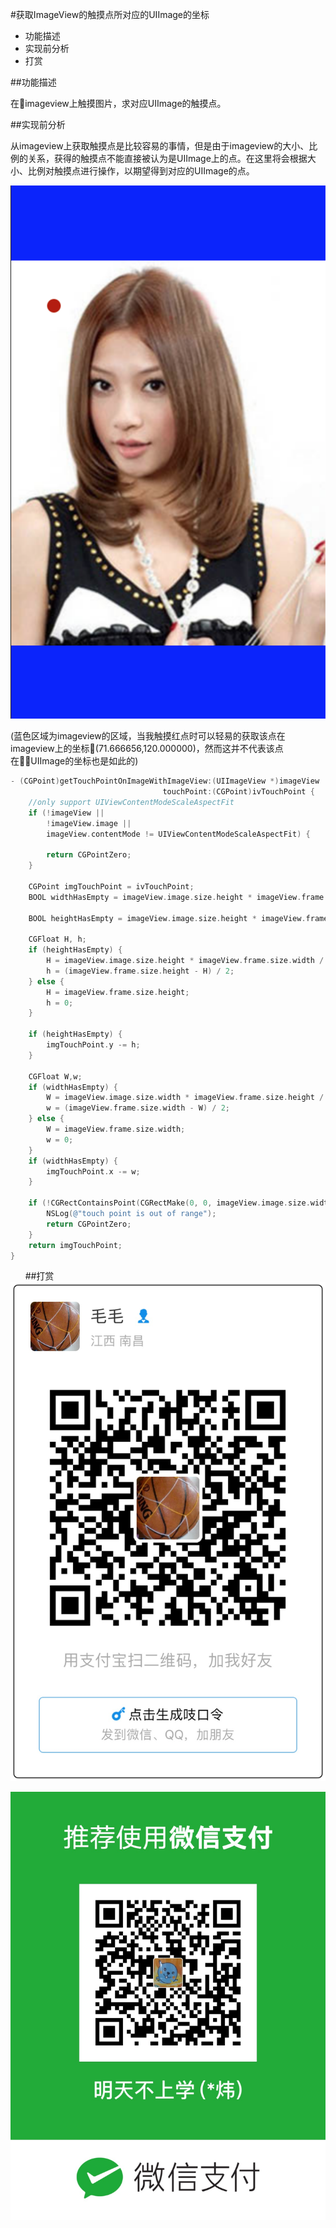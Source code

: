 #获取ImageView的触摸点所对应的UIImage的坐标

<!-- MarkdownTOC -->

- 功能描述
- 实现前分析
- 打赏

<!-- /MarkdownTOC -->

##功能描述

在imageview上触摸图片，求对应UIImage的触摸点。

##实现前分析

从imageview上获取触摸点是比较容易的事情，但是由于imageview的大小、比例的关系，获得的触摸点不能直接被认为是UIImage上的点。在这里将会根据大小、比例对触摸点进行操作，以期望得到对应的UIImage的点。

![pic1](https://github.com/MrYu4/MyUploadPicture/blob/master/图片触摸点.png?raw=true)

(蓝色区域为imageview的区域，当我触摸红点时可以轻易的获取该点在imageview上的坐标(71.666656,120.000000)，然而这并不代表该点在UIImage的坐标也是如此的)

```Objective-C
- (CGPoint)getTouchPointOnImageWithImageView:(UIImageView *)imageView
                                  touchPoint:(CGPoint)ivTouchPoint {
    //only support UIViewContentModeScaleAspectFit
    if (!imageView ||
        !imageView.image ||
        imageView.contentMode != UIViewContentModeScaleAspectFit) {

        return CGPointZero;
    }

    CGPoint imgTouchPoint = ivTouchPoint;
    BOOL widthHasEmpty = imageView.image.size.height * imageView.frame.size.width > imageView.image.size.width * imageView.frame.size.height;

    BOOL heightHasEmpty = imageView.image.size.height * imageView.frame.size.width < imageView.image.size.width * imageView.frame.size.height;

    CGFloat H, h;
    if (heightHasEmpty) {
        H = imageView.image.size.height * imageView.frame.size.width / imageView.image.size.width;
        h = (imageView.frame.size.height - H) / 2;
    } else {
        H = imageView.frame.size.height;
        h = 0;
    }

    if (heightHasEmpty) {
        imgTouchPoint.y -= h;
    }

    CGFloat W,w;
    if (widthHasEmpty) {
        W = imageView.image.size.width * imageView.frame.size.height / imageView.image.size.height;
        w = (imageView.frame.size.width - W) / 2;
    } else {
        W = imageView.frame.size.width;
        w = 0;
    }
    if (widthHasEmpty) {
        imgTouchPoint.x -= w;
    }

    if (!CGRectContainsPoint(CGRectMake(0, 0, imageView.image.size.width, imageView.image.size.height), imgTouchPoint)) {
        NSLog(@"touch point is out of range");
        return CGPointZero;
    }
    return imgTouchPoint;
}
```

&nbsp;
&nbsp;
&nbsp;
##打赏
![支付宝](https://github.com/MrYu4/MyUploadPicture/blob/master/%E6%94%AF%E4%BB%98%E5%AE%9D.png?raw=true)

![微信](https://github.com/MrYu4/MyUploadPicture/blob/master/%E5%BE%AE%E4%BF%A1.png?raw=true)

